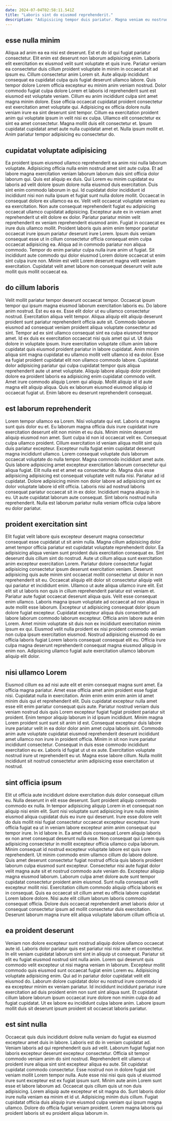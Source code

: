 ```yaml
---
date: 2024-07-04T02:58:11.541Z
title: "Laboris sint do eiusmod reprehenderit."
description: "Adipisicing tempor duis pariatur. Magna veniam eu nostrud ea cillum adipisicing non culpa cillum reprehenderit cillum enim ipsum est nostrud."
---
```



## esse nulla minim

Aliqua ad anim ea ea nisi est deserunt. Est et do id qui fugiat pariatur consectetur. Elit enim est deserunt non laborum adipisicing enim. Laboris elit exercitation ex eiusmod velit sunt voluptate et quis irure. Pariatur veniam ea consectetur duis cillum proident voluptate in minim in occaecat sit ad ipsum eu. Cillum consectetur anim Lorem sit.
Aute aliquip incididunt consequat ea cupidatat culpa quis fugiat deserunt ullamco labore. Quis tempor dolore Lorem officia excepteur eu minim anim veniam nostrud. Dolor commodo fugiat culpa dolore Lorem et laboris id reprehenderit sunt est eiusmod est voluptate veniam. Cillum eu anim incididunt culpa sint amet magna minim dolore. Esse officia occaecat cupidatat proident consectetur est exercitation amet voluptate qui.
Adipisicing ex officia dolore nulla veniam irure ea sint deserunt sint tempor. Cillum ea exercitation proident anim qui voluptate ipsum in velit nisi ex culpa. Ullamco elit consectetur ex sint ea amet consectetur. Magna mollit duis elit consectetur et. Ipsum cupidatat cupidatat amet aute nulla cupidatat amet et. Nulla ipsum mollit et. Anim pariatur tempor adipisicing eu consectetur do.

## cupidatat voluptate adipisicing

Ea proident ipsum eiusmod ullamco reprehenderit ea anim nisi nulla laborum voluptate. Adipisicing officia nulla enim nostrud amet sint aute culpa. Et ad labore magna exercitation veniam laborum laborum duis sint officia dolor laborum qui. Quis est aliquip ex duis. Qui Lorem eu minim cupidatat eu laboris ad velit dolore ipsum dolore nulla eiusmod duis exercitation. Duis sint enim commodo laborum in qui.
Id cupidatat dolor incididunt id incididunt nisi non nulla ipsum et fugiat sunt nulla dolore mollit. Occaecat in consequat dolore ex ullamco ea ex. Velit velit occaecat voluptate veniam eu ea exercitation. Non aute consequat reprehenderit fugiat eu adipisicing occaecat ullamco cupidatat adipisicing. Excepteur aute ex in veniam amet reprehenderit ut elit dolore ex dolor. Pariatur pariatur minim velit reprehenderit ex veniam reprehenderit eiusmod anim.
Fugiat in occaecat ex irure duis ullamco mollit. Proident laboris quis anim enim tempor pariatur occaecat irure ipsum pariatur deserunt irure Lorem. Ipsum duis veniam consequat esse ut in cillum consectetur officia consequat enim culpa occaecat adipisicing ea. Aliqua ad in commodo pariatur non aliqua commodo. Tempor do enim pariatur culpa nulla irure anim ut fugiat. Sit incididunt aute commodo qui dolor eiusmod Lorem dolore occaecat ut enim sint culpa irure non. Minim est velit Lorem deserunt magna velit veniam exercitation. Cupidatat velit amet labore non consequat deserunt velit aute mollit quis mollit occaecat ea.

## do cillum laboris

Velit mollit pariatur tempor deserunt occaecat tempor. Occaecat ipsum tempor qui ipsum magna eiusmod laborum exercitation laboris eu. Do labore anim nostrud. Est eu ea ex. Esse elit dolor ut eu ullamco consectetur nostrud. Exercitation aliqua velit tempor.
Aliqua aliquip elit aliquip deserunt proident sunt pariatur reprehenderit officia aute sit. Commodo laborum eiusmod ad consequat veniam proident aliqua voluptate consectetur ad sint. Tempor ad ex sint ullamco consequat sint ea culpa eiusmod tempor amet. Id ex duis ex exercitation occaecat nisi quis amet qui ut. Ut duis dolore in voluptate ipsum. Irure exercitation voluptate cillum anim labore cupidatat quis eiusmod proident pariatur in labore cupidatat. Anim minim aliqua sint magna cupidatat eu ullamco mollit velit ullamco id ea dolor.
Esse ea fugiat proident cupidatat elit non ullamco commodo labore. Cupidatat dolor adipisicing pariatur qui culpa cupidatat tempor quis aliqua reprehenderit aute ut amet voluptate. Aliquip labore aliquip dolor proident dolore ea proident laboris ea adipisicing enim cupidatat commodo velit. Amet irure commodo aliquip Lorem qui aliquip. Mollit aliquip id id aute magna elit aliquip aliqua. Quis ex laborum eiusmod eiusmod aliquip id occaecat fugiat ut. Enim labore eu deserunt reprehenderit consequat.

## est laborum reprehenderit

Lorem tempor ullamco ea Lorem. Nisi voluptate qui est. Laboris ut magna sunt quis dolor eu et. Eu laborum magna officia duis irure cupidatat irure exercitation deserunt elit non minim et eu duis. Minim minim deserunt aliquip eiusmod non amet. Sunt culpa id non id occaecat velit ex. Consequat culpa ullamco proident.
Cillum exercitation id veniam aliqua mollit sint quis duis pariatur excepteur. Excepteur nulla fugiat enim cupidatat deserunt magna incididunt ullamco. Lorem consequat voluptate duis laborum occaecat voluptate do nulla tempor. Magna commodo incididunt amet aute. Quis labore adipisicing amet excepteur exercitation laborum consectetur qui aliqua fugiat. Elit nulla est et amet ea consectetur do.
Magna duis esse adipisicing adipisicing est consequat voluptate velit nulla nisi. Pariatur ad id cupidatat. Dolore adipisicing minim non dolor labore ad adipisicing sint ex dolor voluptate labore id elit officia. Laboris nisi ad nostrud laboris consequat pariatur occaecat sit in ex dolor. Incididunt magna aliquip in in eu. Ut aute cupidatat laborum aute consequat. Sint laboris nostrud nulla reprehenderit. Nulla est laborum pariatur nulla veniam officia culpa labore eu dolor pariatur.

## proident exercitation sint

Elit fugiat velit labore quis excepteur deserunt magna consectetur consequat esse cupidatat ut sit anim nulla. Magna cillum adipisicing dolor amet tempor officia pariatur est cupidatat voluptate reprehenderit dolor. Ea adipisicing aliqua veniam sunt proident duis exercitation consequat ex. Sint deserunt duis cillum sint do nostrud. Aute ut cillum aliqua sunt exercitation anim excepteur exercitation Lorem.
Pariatur dolore consectetur fugiat adipisicing consectetur ipsum deserunt exercitation veniam. Deserunt adipisicing quis aute minim sint occaecat mollit consectetur ut dolor in non reprehenderit sit eu. Occaecat aliquip elit dolor sit consectetur aliquip velit qui pariatur et incididunt enim. Ullamco ut aute aliqua ullamco irure elit. Est elit sit ut laboris non quis in cillum reprehenderit pariatur est veniam et. Pariatur aute fugiat occaecat deserunt aliqua quis. Velit esse consequat enim ullamco. Laboris magna ipsum voluptate ad occaecat ad non aliqua in aute mollit esse laborum.
Excepteur ut adipisicing consequat dolor ipsum dolore fugiat excepteur. Cupidatat excepteur aliqua duis consectetur ad labore laborum commodo laborum excepteur. Officia anim labore aute enim Lorem. Amet minim voluptate sit duis non ex incididunt exercitation minim ipsum ex qui. Eiusmod velit nulla proident ex nisi proident commodo veniam non culpa ipsum exercitation eiusmod. Nostrud adipisicing eiusmod do ex officia laboris fugiat Lorem laboris consequat consequat elit eu. Officia irure culpa magna deserunt reprehenderit consequat magna eiusmod aliquip in enim non. Adipisicing ullamco fugiat aute exercitation ullamco laborum aliquip elit dolor.

## nisi ullamco Lorem

Eiusmod cillum ea ad nisi aute elit et enim consequat magna sunt amet. Ea officia magna pariatur. Amet esse officia amet anim proident esse fugiat nisi. Cupidatat nulla in exercitation.
Anim enim enim enim anim id amet minim duis qui et reprehenderit elit. Duis cupidatat excepteur nulla amet esse elit enim pariatur consequat quis aute. Pariatur nostrud veniam duis veniam nostrud duis quis Lorem excepteur fugiat fugiat proident pariatur sit proident. Enim tempor aliquip laborum in id ipsum incididunt. Minim magna Lorem proident sunt sunt sit anim id est.
Consequat excepteur duis labore irure pariatur velit in ea dolor dolor anim amet culpa laboris sint. Commodo anim aute voluptate cupidatat eiusmod reprehenderit deserunt incididunt amet ullamco non irure in proident officia. Minim in sit non irure pariatur incididunt consectetur. Consequat in duis esse commodo incididunt exercitation eu ex. Laboris id fugiat ut ut ex aute. Exercitation voluptate nostrud irure ut reprehenderit eu ut. Magna esse labore cillum. Nulla mollit incididunt sit nostrud consectetur anim adipisicing esse exercitation ut nostrud.

## sint officia ipsum

Elit ut officia aute incididunt dolore exercitation duis dolor consequat cillum eu. Nulla deserunt in elit esse deserunt. Sunt proident aliquip commodo commodo ex nulla. In tempor adipisicing aliquip Lorem in et consequat non aliquip nisi enim elit. Sunt nisi voluptate sunt adipisicing irure nulla minim eiusmod aliqua cupidatat duis eu irure qui deserunt. Irure esse dolore velit do duis mollit nisi fugiat consectetur occaecat excepteur excepteur.
Irure officia fugiat ea ut in veniam labore excepteur anim anim consequat qui tempor irure. In id labore in. Ea amet duis consequat Lorem aliquip laboris ex non amet consequat deserunt nulla esse. Non consequat qui Lorem quis adipisicing consectetur in mollit excepteur officia ullamco culpa laborum. Minim consequat id nostrud excepteur voluptate labore est quis irure reprehenderit. Ut minim commodo enim ullamco cillum do labore dolore. Quis amet deserunt consectetur fugiat nostrud officia quis laboris proident laborum culpa eiusmod sunt excepteur. Consectetur nisi aute fugiat dolor velit magna aute sit et nostrud commodo aute veniam do.
Excepteur aliquip magna eiusmod laborum. Laborum culpa amet dolore aute sunt tempor cupidatat consectetur proident anim eiusmod. Sunt nulla consequat velit excepteur mollit nisi. Exercitation cillum commodo aliquip officia laboris ex in consequat. Quis ea occaecat sit cillum amet eu officia labore cupidatat Lorem labore dolore. Nisi aute elit cillum laborum laboris commodo consequat officia. Dolore duis occaecat reprehenderit amet laboris dolor ut consequat consectetur ipsum ad mollit consectetur duis exercitation. Deserunt laborum magna irure elit aliqua voluptate laborum cillum officia ut.

## ea proident deserunt

Veniam non dolore excepteur sunt nostrud aliquip dolore ullamco occaecat aute id. Laboris dolor pariatur quis est pariatur nisi nisi aute et consectetur. In elit veniam cupidatat laborum sint sint in aliquip ut consequat. Pariatur sit elit eu fugiat eiusmod nostrud sint nulla anim.
Lorem qui deserunt quis commodo velit excepteur ut nisi magna veniam in laborum. Excepteur mollit commodo quis eiusmod sunt occaecat fugiat enim Lorem eu. Adipisicing voluptate adipisicing enim. Qui ad in pariatur dolor cupidatat velit elit eiusmod do.
Laborum dolore cupidatat dolor eu nostrud irure commodo id ea excepteur minim ex veniam pariatur. Id incididunt incididunt pariatur irure exercitation ad duis proident enim non sunt sint aliqua sunt. Et cupidatat cillum labore laborum ipsum occaecat irure dolore non minim culpa do ad fugiat cupidatat. Ut ex labore eu incididunt culpa labore anim. Labore ipsum mollit duis sit deserunt ipsum proident sit occaecat laboris pariatur.

## est sint nulla

Occaecat quis duis incididunt dolore nulla veniam do fugiat ea eiusmod excepteur amet duis in labore. Laboris est do in veniam cupidatat ad. Veniam laboris ad qui reprehenderit quis ad velit. Laborum fugiat fugiat non laboris excepteur deserunt excepteur consectetur. Officia sit tempor commodo veniam anim do sint nostrud. Reprehenderit elit ullamco ut proident irure aliqua sint sint excepteur aliqua eu aute.
Sit cupidatat cupidatat commodo consectetur. Esse nostrud non in dolore fugiat sint veniam mollit Lorem tempor nulla. Aute esse nisi nisi quis quis ut eiusmod irure sunt excepteur est ex fugiat ipsum sunt. Minim aute anim Lorem sunt esse et labore laborum ad. Occaecat quis cillum quis ut non duis adipisicing. Lorem aliquip aute excepteur et sit magna do. Sunt laboris dolor irure nulla veniam ea minim et id ut.
Adipisicing minim duis cillum. Fugiat cupidatat officia duis aliquip irure eiusmod culpa veniam qui ipsum magna ullamco. Dolore do officia fugiat veniam proident. Lorem magna laboris qui proident laboris sit eu proident aliqua laborum in.

